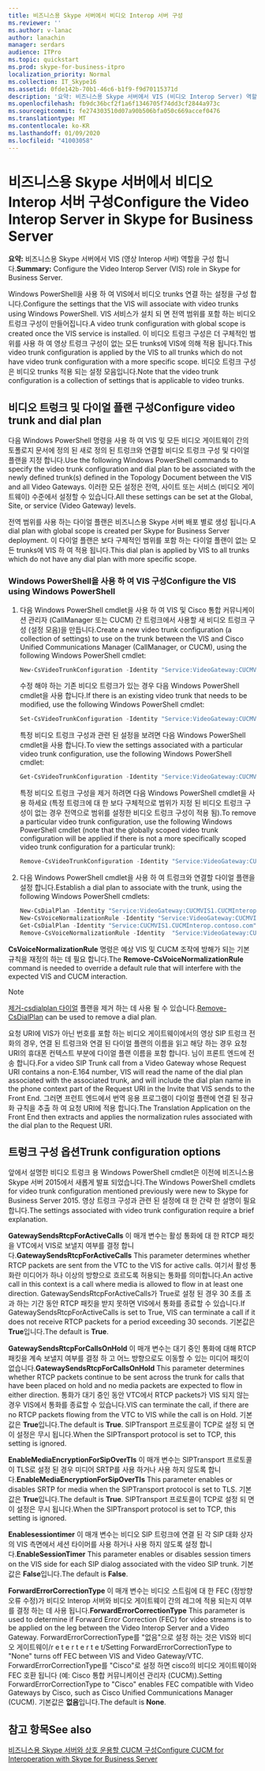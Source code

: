 ```yaml
---
title: 비즈니스용 Skype 서버에서 비디오 Interop 서버 구성
ms.reviewer: ''
ms.author: v-lanac
author: lanachin
manager: serdars
audience: ITPro
ms.topic: quickstart
ms.prod: skype-for-business-itpro
localization_priority: Normal
ms.collection: IT_Skype16
ms.assetid: 0fde142b-70b1-46c6-b1f9-f9d70115371d
description: '요약: 비즈니스용 Skype 서버에서 VIS (비디오 Interop Server) 역할을 구성 합니다.'
ms.openlocfilehash: fb9dc36bcf2f1a6f1346705f74dd3cf2844a973c
ms.sourcegitcommit: fe274303510d07a90b506bfa050c669accef0476
ms.translationtype: MT
ms.contentlocale: ko-KR
ms.lasthandoff: 01/09/2020
ms.locfileid: "41003058"
---
```

# <a name="configure-the-video-interop-server-in-skype-for-business-server"></a><span data-ttu-id="b90ea-103">비즈니스용 Skype 서버에서 비디오 Interop 서버 구성</span><span class="sxs-lookup"><span data-stu-id="b90ea-103">Configure the Video Interop Server in Skype for Business Server</span></span>
 
<span data-ttu-id="b90ea-104">**요약:** 비즈니스용 Skype 서버에서 VIS (영상 Interop 서버) 역할을 구성 합니다.</span><span class="sxs-lookup"><span data-stu-id="b90ea-104">**Summary:** Configure the Video Interop Server (VIS) role in Skype for Business Server.</span></span>
  
 <span data-ttu-id="b90ea-105">Windows PowerShell을 사용 하 여 VIS에서 비디오 trunks 연결 하는 설정을 구성 합니다.</span><span class="sxs-lookup"><span data-stu-id="b90ea-105">Configure the settings that the VIS will associate with video trunks using Windows PowerShell.</span></span> <span data-ttu-id="b90ea-106">VIS 서비스가 설치 되 면 전역 범위를 포함 하는 비디오 트렁크 구성이 만들어집니다.</span><span class="sxs-lookup"><span data-stu-id="b90ea-106">A video trunk configuration with global scope is created once the VIS service is installed.</span></span> <span data-ttu-id="b90ea-107">이 비디오 트렁크 구성은 더 구체적인 범위를 사용 하 여 영상 트렁크 구성이 없는 모든 trunks에 VIS에 의해 적용 됩니다.</span><span class="sxs-lookup"><span data-stu-id="b90ea-107">This video trunk configuration is applied by the VIS to all trunks which do not have video trunk configuration with a more specific scope.</span></span> <span data-ttu-id="b90ea-108">비디오 트렁크 구성은 비디오 trunks 적용 되는 설정 모음입니다.</span><span class="sxs-lookup"><span data-stu-id="b90ea-108">Note that the video trunk configuration is a collection of settings that is applicable to video trunks.</span></span>
  
## <a name="configure-video-trunk-and-dial-plan"></a><span data-ttu-id="b90ea-109">비디오 트렁크 및 다이얼 플랜 구성</span><span class="sxs-lookup"><span data-stu-id="b90ea-109">Configure video trunk and dial plan</span></span>

<span data-ttu-id="b90ea-110">다음 Windows PowerShell 명령을 사용 하 여 VIS 및 모든 비디오 게이트웨이 간의 토폴로지 문서에 정의 된 새로 정의 된 트렁크와 연결할 비디오 트렁크 구성 및 다이얼 플랜을 지정 합니다.</span><span class="sxs-lookup"><span data-stu-id="b90ea-110">Use the following Windows PowerShell commands to specify the video trunk configuration and dial plan to be associated with the newly defined trunk(s) defined in the Topology Document between the VIS and all Video Gateways.</span></span> <span data-ttu-id="b90ea-111">이러한 모든 설정은 전역, 사이트 또는 서비스 (비디오 게이트웨이) 수준에서 설정할 수 있습니다.</span><span class="sxs-lookup"><span data-stu-id="b90ea-111">All these settings can be set at the Global, Site, or service (Video Gateway) levels.</span></span> 
  
<span data-ttu-id="b90ea-112">전역 범위를 사용 하는 다이얼 플랜은 비즈니스용 Skype 서버 배포 별로 생성 됩니다.</span><span class="sxs-lookup"><span data-stu-id="b90ea-112">A dial plan with global scope is created per Skype for Business Server deployment.</span></span> <span data-ttu-id="b90ea-113">이 다이얼 플랜은 보다 구체적인 범위를 포함 하는 다이얼 플랜이 없는 모든 trunks에 VIS 하 여 적용 됩니다.</span><span class="sxs-lookup"><span data-stu-id="b90ea-113">This dial plan is applied by VIS to all trunks which do not have any dial plan with more specific scope.</span></span> 
  
### <a name="configure-the-vis-using-windows-powershell"></a><span data-ttu-id="b90ea-114">Windows PowerShell을 사용 하 여 VIS 구성</span><span class="sxs-lookup"><span data-stu-id="b90ea-114">Configure the VIS using Windows PowerShell</span></span>

1. <span data-ttu-id="b90ea-115">다음 Windows PowerShell cmdlet을 사용 하 여 VIS 및 Cisco 통합 커뮤니케이션 관리자 (CallManager 또는 CUCM) 간 트렁크에서 사용할 새 비디오 트렁크 구성 (설정 모음)을 만듭니다.</span><span class="sxs-lookup"><span data-stu-id="b90ea-115">Create a new video trunk configuration (a collection of settings) to use on the trunk between the VIS and Cisco Unified Communications Manager (CallManager, or CUCM), using the following Windows PowerShell cmdlet:</span></span>
    
   ```powershell
   New-CsVideoTrunkConfiguration -Identity "Service:VideoGateway:CUCMVIS1.CUCMInterop.contoso.com" -GatewaySendsRtcpForActiveCalls $false -GatewaySendsRtcpForCallsOnHold $false -EnableMediaEncryptionForSipOverTls $true(or $false)
   ```

    <span data-ttu-id="b90ea-116">수정 해야 하는 기존 비디오 트렁크가 있는 경우 다음 Windows PowerShell cmdlet을 사용 합니다.</span><span class="sxs-lookup"><span data-stu-id="b90ea-116">If there is an existing video trunk that needs to be modified, use the following Windows PowerShell cmdlet:</span></span>
    
   ```powershell
   Set-CsVideoTrunkConfiguration -Identity "Service:VideoGateway:CUCMVIS1.CUCMInterop.contoso.com" -GatewaySendsRtcpForActiveCalls $false -GatewaySendsRtcpForCallsOnHold $false -EnableMediaEncryptionForSipOverTls  $true(or $false)
   ```

    <span data-ttu-id="b90ea-117">특정 비디오 트렁크 구성과 관련 된 설정을 보려면 다음 Windows PowerShell cmdlet을 사용 합니다.</span><span class="sxs-lookup"><span data-stu-id="b90ea-117">To view the settings associated with a particular video trunk configuration, use the following Windows PowerShell cmdlet:</span></span>
    
   ```powershell
   Get-CsVideoTrunkConfiguration -Identity "Service:VideoGateway:CUCMVIS1.CUCMInterop.contoso.com"
   ```

    <span data-ttu-id="b90ea-118">특정 비디오 트렁크 구성을 제거 하려면 다음 Windows PowerShell cmdlet을 사용 하세요 (특정 트렁크에 대 한 보다 구체적으로 범위가 지정 된 비디오 트렁크 구성이 없는 경우 전역으로 범위를 설정한 비디오 트렁크 구성이 적용 됨).</span><span class="sxs-lookup"><span data-stu-id="b90ea-118">To remove a particular video trunk configuration, use the following Windows PowerShell cmdlet (note that the globally scoped video trunk configuration will be applied if there is not a more specifically scoped video trunk configuration for a particular trunk):</span></span>
    
   ```powershell
   Remove-CsVideoTrunkConfiguration -Identity "Service:VideoGateway:CUCMVIS1.CUCMInterop.contoso.com"
   ```

2. <span data-ttu-id="b90ea-119">다음 Windows PowerShell cmdlet을 사용 하 여 트렁크와 연결할 다이얼 플랜을 설정 합니다.</span><span class="sxs-lookup"><span data-stu-id="b90ea-119">Establish a dial plan to associate with the trunk, using the following Windows PowerShell cmdlets:</span></span>
    
   ```powershell
   New-CsDialPlan -Identity "Service:VideoGateway:CUCMVIS1.CUCMInterop.contoso.com" -SimpleName "TrunkTestDialPlan" 
   New-CsVoiceNormalizationRule -Identity "Service:VideoGateway:CUCMVIS1.CUCMInterop.contoso.com/SevenDigitRule" -Pattern '^(\d{7})$' -Translation '+1425$1' 
   Get-CsDialPlan -Identity "Service:CUCMVIS1.CUCMInterop.contoso.com"
   Remove-CsVoiceNormalizationRule -Identity  "Service:VideoGateway:CUCMVIS1.CUCMInterop.contoso.com/Keep All"
   ```

<span data-ttu-id="b90ea-120">**CsVoiceNormalizationRule** 명령은 예상 VIS 및 CUCM 조작에 방해가 되는 기본 규칙을 재정의 하는 데 필요 합니다.</span><span class="sxs-lookup"><span data-stu-id="b90ea-120">The **Remove-CsVoiceNormalizationRule** command is needed to override a default rule that will interfere with the expected VIS and CUCM interaction.</span></span>
> [!NOTE]
> <span data-ttu-id="b90ea-121">[제거-csdialplan 다이얼](https://docs.microsoft.com/powershell/module/skype/remove-csdialplan?view=skype-ps) 플랜을 제거 하는 데 사용 될 수 있습니다.</span><span class="sxs-lookup"><span data-stu-id="b90ea-121">[Remove-CsDialPlan](https://docs.microsoft.com/powershell/module/skype/remove-csdialplan?view=skype-ps) can be used to remove a dial plan.</span></span>
  
<span data-ttu-id="b90ea-122">요청 URI에 VIS가 아닌 번호를 포함 하는 비디오 게이트웨이에서의 영상 SIP 트렁크 전화의 경우, 연결 된 트렁크와 연결 된 다이얼 플랜의 이름을 읽고 해당 하는 경우 요청 URI의 휴대폰 컨텍스트 부분에 다이얼 플랜 이름을 포함 합니다. 님이 프론트 엔드에 전송 합니다.</span><span class="sxs-lookup"><span data-stu-id="b90ea-122">For a video SIP Trunk call from a Video Gateway whose Request URI contains a non-E.164 number, VIS will read the name of the dial plan associated with the associated trunk, and will include the dial plan name in the phone context part of the Request URI in the Invite that VIS sends to the Front End.</span></span> <span data-ttu-id="b90ea-123">그러면 프런트 엔드에서 번역 응용 프로그램이 다이얼 플랜에 연결 된 정규화 규칙을 추출 하 여 요청 URI에 적용 합니다.</span><span class="sxs-lookup"><span data-stu-id="b90ea-123">The Translation Application on the Front End then extracts and applies the normalization rules associated with the dial plan to the Request URI.</span></span>
## <a name="trunk-configuration-options"></a><span data-ttu-id="b90ea-124">트렁크 구성 옵션</span><span class="sxs-lookup"><span data-stu-id="b90ea-124">Trunk configuration options</span></span>

<span data-ttu-id="b90ea-125">앞에서 설명한 비디오 트렁크 용 Windows PowerShell cmdlet은 이전에 비즈니스용 Skype 서버 2015에서 새롭게 발표 되었습니다.</span><span class="sxs-lookup"><span data-stu-id="b90ea-125">The Windows PowerShell cmdlets for video trunk configuration mentioned previously were new to Skype for Business Server 2015.</span></span> <span data-ttu-id="b90ea-126">영상 트렁크 구성과 관련 된 설정에 대 한 간략 한 설명이 필요 합니다.</span><span class="sxs-lookup"><span data-stu-id="b90ea-126">The settings associated with video trunk configuration require a brief explanation.</span></span>
  
 <span data-ttu-id="b90ea-127">**GatewaySendsRtcpForActiveCalls** 이 매개 변수는 활성 통화에 대 한 RTCP 패킷을 VTC에서 VIS로 보낼지 여부를 결정 합니다.</span><span class="sxs-lookup"><span data-stu-id="b90ea-127">**GatewaySendsRtcpForActiveCalls** This parameter determines whether RTCP packets are sent from the VTC to the VIS for active calls.</span></span> <span data-ttu-id="b90ea-128">여기서 활성 통화란 미디어가 하나 이상의 방향으로 흐르도록 허용되는 통화를 의미합니다.</span><span class="sxs-lookup"><span data-stu-id="b90ea-128">An active call in this context is a call where media is allowed to flow in at least one direction.</span></span> <span data-ttu-id="b90ea-129">GatewaySendsRtcpForActiveCalls가 True로 설정 된 경우 30 초를 초과 하는 기간 동안 RTCP 패킷을 받지 못하면 VIS에서 통화를 종료할 수 있습니다.</span><span class="sxs-lookup"><span data-stu-id="b90ea-129">If GatewaySendsRtcpForActiveCalls is set to True, VIS can terminate a call if it does not receive RTCP packets for a period exceeding 30 seconds.</span></span> <span data-ttu-id="b90ea-130">기본값은 **True**입니다.</span><span class="sxs-lookup"><span data-stu-id="b90ea-130">The default is **True**.</span></span>
  
 <span data-ttu-id="b90ea-131">**GatewaySendsRtcpForCallsOnHold** 이 매개 변수는 대기 중인 통화에 대해 RTCP 패킷을 계속 보낼지 여부를 결정 하 고 어느 방향으로도 이동할 수 있는 미디어 패킷이 없습니다.</span><span class="sxs-lookup"><span data-stu-id="b90ea-131">**GatewaySendsRtcpForCallsOnHold** This parameter determines whether RTCP packets continue to be sent across the trunk for calls that have been placed on hold and no media packets are expected to flow in either direction.</span></span> <span data-ttu-id="b90ea-132">통화가 대기 중인 동안 VTC에서 RTCP packets가 VIS 되지 않는 경우 VIS에서 통화를 종료할 수 있습니다.</span><span class="sxs-lookup"><span data-stu-id="b90ea-132">VIS can terminate the call, if there are no RTCP packets flowing from the VTC to VIS while the call is on Hold.</span></span> <span data-ttu-id="b90ea-133">기본값은 **True**입니다.</span><span class="sxs-lookup"><span data-stu-id="b90ea-133">The default is **True**.</span></span> <span data-ttu-id="b90ea-134">SIPTransport 프로토콜이 TCP로 설정 되 면이 설정은 무시 됩니다.</span><span class="sxs-lookup"><span data-stu-id="b90ea-134">When the SIPTransport protocol is set to TCP, this setting is ignored.</span></span>
  
 <span data-ttu-id="b90ea-135">**EnableMediaEncryptionForSipOverTls** 이 매개 변수는 SIPTransport 프로토콜이 TLS로 설정 된 경우 미디어 SRTP를 사용 하거나 사용 하지 않도록 합니다.</span><span class="sxs-lookup"><span data-stu-id="b90ea-135">**EnableMediaEncryptionForSipOverTls** This parameter enables or disables SRTP for media when the SIPTransport protocol is set to TLS.</span></span> <span data-ttu-id="b90ea-136">기본값은 **True**입니다.</span><span class="sxs-lookup"><span data-stu-id="b90ea-136">The default is **True**.</span></span> <span data-ttu-id="b90ea-137">SIPTransport 프로토콜이 TCP로 설정 되 면이 설정은 무시 됩니다.</span><span class="sxs-lookup"><span data-stu-id="b90ea-137">When the SIPTransport protocol is set to TCP, this setting is ignored.</span></span>
  
 <span data-ttu-id="b90ea-138">**Enablesessiontimer** 이 매개 변수는 비디오 SIP 트렁크에 연결 된 각 SIP 대화 상자의 VIS 측면에서 세션 타이머를 사용 하거나 사용 하지 않도록 설정 합니다.</span><span class="sxs-lookup"><span data-stu-id="b90ea-138">**EnableSessionTimer** This parameter enables or disables session timers on the VIS side for each SIP dialog associated with the video SIP trunk.</span></span> <span data-ttu-id="b90ea-139">기본값은 **False**입니다.</span><span class="sxs-lookup"><span data-stu-id="b90ea-139">The default is **False**.</span></span>
  
 <span data-ttu-id="b90ea-140">**ForwardErrorCorrectionType** 이 매개 변수는 비디오 스트림에 대 한 FEC (정방향 오류 수정)가 비디오 Interop 서버와 비디오 게이트웨이 간의 레그에 적용 되는지 여부를 결정 하는 데 사용 됩니다.</span><span class="sxs-lookup"><span data-stu-id="b90ea-140">**ForwardErrorCorrectionType** This parameter is used to determine if Forward Error Correction (FEC) for video streams is to be applied on the leg between the Video Interop Server and a Video Gateway.</span></span> <span data-ttu-id="b90ea-141">ForwardErrorCorrectionType를 "없음"으로 설정 하는 것은 VIS와 비디오 게이트웨이/r e t e r t e r t e t/</span><span class="sxs-lookup"><span data-stu-id="b90ea-141">Setting ForwardErrorCorrectionType to "None" turns off FEC between VIS and Video Gateway/VTC.</span></span> <span data-ttu-id="b90ea-142">ForwardErrorCorrectionType를 "Cisco"로 설정 하면 cisco의 비디오 게이트웨이와 FEC 호환 됩니다 (예: Cisco 통합 커뮤니케이션 관리자 (CUCM)).</span><span class="sxs-lookup"><span data-stu-id="b90ea-142">Setting ForwardErrorCorrectionType to "Cisco" enables FEC compatible with Video Gateways by Cisco, such as Cisco Unified Communications Manager (CUCM).</span></span> <span data-ttu-id="b90ea-143">기본값은 **없음**입니다.</span><span class="sxs-lookup"><span data-stu-id="b90ea-143">The default is **None**.</span></span>
  
## <a name="see-also"></a><span data-ttu-id="b90ea-144">참고 항목</span><span class="sxs-lookup"><span data-stu-id="b90ea-144">See also</span></span>

[<span data-ttu-id="b90ea-145">비즈니스용 Skype 서버와 상호 운용할 CUCM 구성</span><span class="sxs-lookup"><span data-stu-id="b90ea-145">Configure CUCM for Interoperation with Skype for Business Server</span></span>](configure-cucm-for-interoperation.md)
